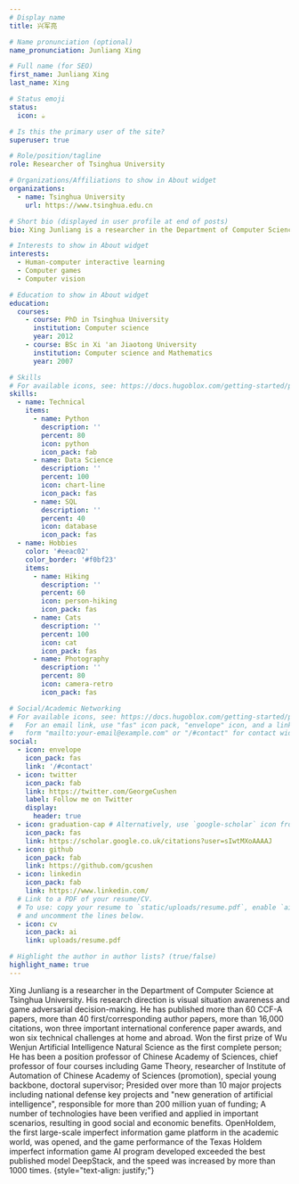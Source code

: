 ```yaml
---
# Display name
title: 兴军亮

# Name pronunciation (optional)
name_pronunciation: Junliang Xing

# Full name (for SEO)
first_name: Junliang Xing
last_name: Xing

# Status emoji
status:
  icon: ☕️

# Is this the primary user of the site?
superuser: true

# Role/position/tagline
role: Researcher of Tsinghua University

# Organizations/Affiliations to show in About widget
organizations:
  - name: Tsinghua University
    url: https://www.tsinghua.edu.cn

# Short bio (displayed in user profile at end of posts)
bio: Xing Junliang is a researcher in the Department of Computer Science at Tsinghua University. His research direction is visual situation awareness and game adversarial decision-making. He has published more than 60 CCF-A papers, more than 40 first/corresponding author papers, more than 16,000 citations, won three important international conference paper awards, and won six technical challenges at home and abroad. Won the first prize of Wu Wenjun Artificial Intelligence Natural Science as the first complete person; He has been a position professor of Chinese Academy of Sciences, chief professor of four courses including Game Theory, researcher of Institute of Automation of Chinese Academy of Sciences (promotion), special young backbone, doctoral supervisor; Presided over more than 10 major projects including national defense key projects and "new generation of artificial intelligence", responsible for more than 200 million yuan of funding; A number of technologies have been verified and applied in important scenarios, resulting in good social and economic benefits. OpenHoldem, the first large-scale imperfect information game platform in the academic world, was opened, and the game performance of the Texas Holdem imperfect information game AI program developed exceeded the best published model DeepStack, and the speed was increased by more than 1000 times.

# Interests to show in About widget
interests:
  - Human-computer interactive learning
  - Computer games
  - Computer vision

# Education to show in About widget
education:
  courses:
    - course: PhD in Tsinghua University
      institution: Computer science
      year: 2012
    - course: BSc in Xi 'an Jiaotong University
      institution: Computer science and Mathematics
      year: 2007

# Skills
# For available icons, see: https://docs.hugoblox.com/getting-started/page-builder/#icons
skills:
  - name: Technical
    items:
      - name: Python
        description: ''
        percent: 80
        icon: python
        icon_pack: fab
      - name: Data Science
        description: ''
        percent: 100
        icon: chart-line
        icon_pack: fas
      - name: SQL
        description: ''
        percent: 40
        icon: database
        icon_pack: fas
  - name: Hobbies
    color: '#eeac02'
    color_border: '#f0bf23'
    items:
      - name: Hiking
        description: ''
        percent: 60
        icon: person-hiking
        icon_pack: fas
      - name: Cats
        description: ''
        percent: 100
        icon: cat
        icon_pack: fas
      - name: Photography
        description: ''
        percent: 80
        icon: camera-retro
        icon_pack: fas

# Social/Academic Networking
# For available icons, see: https://docs.hugoblox.com/getting-started/page-builder/#icons
#   For an email link, use "fas" icon pack, "envelope" icon, and a link in the
#   form "mailto:your-email@example.com" or "/#contact" for contact widget.
social:
  - icon: envelope
    icon_pack: fas
    link: '/#contact'
  - icon: twitter
    icon_pack: fab
    link: https://twitter.com/GeorgeCushen
    label: Follow me on Twitter
    display:
      header: true
  - icon: graduation-cap # Alternatively, use `google-scholar` icon from `ai` icon pack
    icon_pack: fas
    link: https://scholar.google.co.uk/citations?user=sIwtMXoAAAAJ
  - icon: github
    icon_pack: fab
    link: https://github.com/gcushen
  - icon: linkedin
    icon_pack: fab
    link: https://www.linkedin.com/
  # Link to a PDF of your resume/CV.
  # To use: copy your resume to `static/uploads/resume.pdf`, enable `ai` icons in `params.yaml`,
  # and uncomment the lines below.
  - icon: cv
    icon_pack: ai
    link: uploads/resume.pdf

# Highlight the author in author lists? (true/false)
highlight_name: true
---
```


Xing Junliang is a researcher in the Department of Computer Science at Tsinghua University. His research direction is visual situation awareness and game adversarial decision-making. He has published more than 60 CCF-A papers, more than 40 first/corresponding author papers, more than 16,000 citations, won three important international conference paper awards, and won six technical challenges at home and abroad. Won the first prize of Wu Wenjun Artificial Intelligence Natural Science as the first complete person; He has been a position professor of Chinese Academy of Sciences, chief professor of four courses including Game Theory, researcher of Institute of Automation of Chinese Academy of Sciences (promotion), special young backbone, doctoral supervisor; Presided over more than 10 major projects including national defense key projects and "new generation of artificial intelligence", responsible for more than 200 million yuan of funding; A number of technologies have been verified and applied in important scenarios, resulting in good social and economic benefits. OpenHoldem, the first large-scale imperfect information game platform in the academic world, was opened, and the game performance of the Texas Holdem imperfect information game AI program developed exceeded the best published model DeepStack, and the speed was increased by more than 1000 times.
{style="text-align: justify;"}
